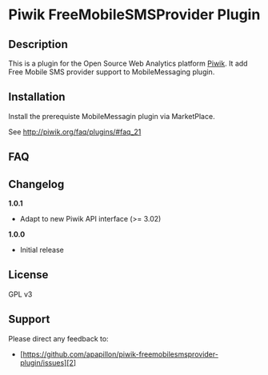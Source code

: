 # Piwik FreeMobileSMSProvider Plugin 

## Description

This is a plugin for the Open Source Web Analytics platform [Piwik][1]. It 
add Free Mobile SMS provider support to MobileMessaging plugin.

## Installation

Install the prerequiste MobileMessagin plugin via MarketPlace.

See http://piwik.org/faq/plugins/#faq_21

## FAQ


## Changelog

__1.0.1__
* Adapt to new Piwik API interface (>= 3.02)

__1.0.0__
* Initial release

## License

GPL v3

## Support

Please direct any feedback to: 

* [https://github.com/apapillon/piwik-freemobilesmsprovider-plugin/issues][2]

[1]: http://piwik.org
[2]: https://github.com/apapillon/piwik-freemobilesmsprovider-plugin/issues
